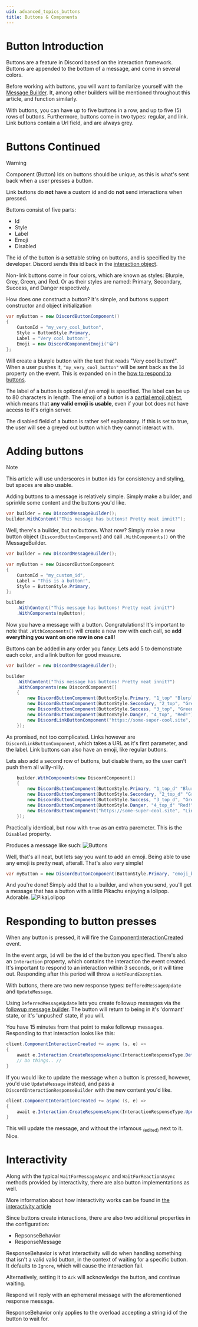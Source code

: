 ```yaml
---
uid: advanced_topics_buttons
title: Buttons & Components
---
```


# Button Introduction
Buttons are a feature in Discord based on the interaction framework. Buttons are appended to the bottom of a message, and come in several colors.

Before working with buttons, you will want to familarize yourself with the [Message Builder](xref:beyond_basics_messagebuilder). It, among other builders will be mentioned throughout this article, and function similarly.

With buttons, you can have up to five buttons in a row, and up to five (5) rows of buttons. 
Furthermore, buttons come in two types: regular, and link. Link buttons contain a Url field, and are always grey.

# Buttons Continued

> [!WARNING]
> Component (Button) Ids on buttons should be unique, as this is what's sent back when a user presses a button.
>
> Link buttons do **not** have a custom id and do **not** send interactions when pressed.

Buttons consist of five parts:
- Id
- Style
- Label
- Emoji
- Disabled

The id of the button is a settable string on buttons, and is specified by the developer. Discord sends this id back in the [interaction object](https://discord.dev/interactions/slash-commands#interaction).

Non-link buttons come in four colors, which are known as styles: Blurple, Grey, Green, and Red. Or as their styles are named: Primary, Secondary, Success, and Danger respectively.

How does one construct a button? It's simple, and buttons support constructor and object initialization
```cs
var myButton = new DiscordButtonComponent() 
{
    CustomId = "my_very_cool_button",
    Style = ButtonStyle.Primary,
    Label = "Very cool button!",
    Emoji = new DiscordComponentEmoji("😀")
};
```
Will create a blurple button with the text that reads "Very cool button!". When a user pushes it, `"my_very_cool_button"` will be sent back as the `Id` property on the event. This is expanded on in the [how to respond to buttons](#responding-to-button-presses).

The label of a button is optional *if* an emoji is specified. The label can be up to 80 characters in length. 
The emoji of a button is a [partial emoji object](https://discord.dev/interactions/message-components#component-object), which means that **any valid emoji is usable**, even if your bot does not have access to it's origin server.

The disabled field of a button is rather self explanatory. If this is set to true, the user will see a greyed out button which they cannot interact with. 

# Adding buttons
> [!NOTE]
> This article will use underscores in button ids for consistency and styling, but spaces are also usable.

Adding buttons to a message is relatively simple. Simply make a builder, and sprinkle some content and the buttons you'd like.

```cs
var builder = new DiscordMessageBuilder();
builder.WithContent("This message has buttons! Pretty neat innit?");
```

Well, there's a builder, but no buttons. What now? Simply make a new button object (`DiscordButtonComponent`) and call `.WithComponents()` on the MessageBuilder.

```cs
var builder = new DiscordMessageBuilder();

var myButton = new DiscordButtonComponent 
{
    CustomId = "my_custom_id",
    Label = "This is a button!",
    Style = ButtonStyle.Primary,
};

builder
    .WithContent("This message has buttons! Pretty neat innit?")
    .WithComponents(myButton);
```
Now you have a message with a button. Congratulations! It's important to note that `.WithComponents()` will create a new row with each call, so **add everything you want on one row in one call!**

Buttons can be added in any order you fancy. Lets add 5 to demonstrate each color, and a link button for good measure.

```cs
var builder = new DiscordMessageBuilder();

builder
    .WithContent("This message has buttons! Pretty neat innit?")
    .WithComponents(new DiscordComponent[] 
    {
        new DiscordButtonComponent(ButtonStyle.Primary, "1_top" "Blurple!"),
        new DiscordButtonComponent(ButtonStyle.Secondary, "2_top", "Grey!"),
        new DiscordButtonComponent(ButtonStyle.Success, "3_top", "Green!"),
        new DiscordButtonComponent(ButtonStyle.Danger, "4_top", "Red!"),
        new DiscordLinkButtonComponent("https://some-super-cool.site", "Link!")
    });
```
As promised, not too complicated. Links however are `DiscordLinkButtonComponent`, which takes a URL as it's first parameter, and the label. Link buttons can also have an emoji, like regular buttons.

Lets also add a second row of buttons, but disable them, so the user can't push them all willy-nilly.

```cs
    builder.WithComponents(new DiscordComponent[] 
    {
        new DiscordButtonComponent(ButtonStyle.Primary, "1_top_d" "Blurple!", true),
        new DiscordButtonComponent(ButtonStyle.Secondary, "2_top_d" "Grey!", true),
        new DiscordButtonComponent(ButtonStyle.Success, "3_top_d", "Green!", true),
        new DiscordButtonComponent(ButtonStyle.Danger, "4_top_d" "Red!", true),
        new DiscordButtonComponent("https://some-super-cool.site", "Link!", true)
    });
```
Practically identical, but now with `true` as an extra paremeter. This is the `Disabled` property. 

Produces a message like such: ![Buttons](/images/advanced_topics_buttons_01.png)

Well, that's all neat, but lets say you want to add an emoji. Being able to use any emoji is pretty neat, afterall. That's also very simple!

```cs
var myButton = new DiscordButtonComponent(ButtonStyle.Primary, "emoji_button", null, false, new DiscordComponentEmoji(595381687026843651));
```
And you're done! Simply add that to a builder, and when you send, you'll get a message that has a button with a little Pikachu enjoying a lolipop. Adorable. ![PikaLolipop](/images/advanced_topics_buttons_02.png)


# Responding to button presses

When any button is pressed, it will fire the [ComponentInteractionCreated](xref:DSharpPlus.DiscordClient#ComponentInteractionCreated) event.

In the event args, `Id` will be the id of the button you specified. There's also an `Interaction` property, which contains the interaction the event created. It's important to respond to an interaction within 3 seconds, or it will time out. Responding after this period will throw a `NotFoundException`.

With buttons, there are two new response types: `DefferedMessageUpdate` and `UpdateMessage`.

Using `DeferredMessageUpdate` lets you create followup messages via the [followup message builder](xref:DSharpPlus.Entities.DiscordFollowupMessageBuilder). The button will return to being in it's 'dormant' state, or it's 'unpushed' state, if you will. 

You have 15 minutes from that point to make followup messages. Responding to that interaction looks like this:

```cs
client.ComponentInteractionCreated += async (s, e) => 
{
    await e.Interaction.CreateResponseAsync(InteractionResponseType.DefferedMessageUpdate);
    // Do things.. //
}
```

If you would like to update the message when a button is pressed, however, you'd use `UpdateMessage` instead, and pass a `DiscordInteractionResponseBuilder` with the new content you'd like.

```cs
client.ComponentInteractionCreated += async (s, e) => 
{
    await e.Interaction.CreateResponseAsync(InteractionResponseType.UpdateMessage, new DiscordInteractionResponseBuilder().WithContent("No more buttons for you >:)"));
}
```
This will update the message, and without the infamous <sub>(edited)</sub> next to it. Nice.


# Interactivity
Along with the typical `WaitForMessageAsync` and `WaitForReactionAsync` methods provided by interactivity, there are also button implementations as well.

More information about how interactivity works can be found in [the interactivity article](xref:interactivity)

Since buttons create interactions, there are also two additional properties in the configuration:
- RepsonseBehavior
- ResponseMessage

ResponseBehavior is what interactivity will do when handling something that isn't a valid valid button, in the context of waiting for a specific button. It defaults to `Ignore`, which will cause the interaction fail.

Alternatively, setting it to `Ack` will acknowledge the button, and continue waiting. 

Respond will reply with an ephemeral message with the aforementioned response message. 

ResponseBehavior only applies to the overload accepting a string id of the button to wait for.